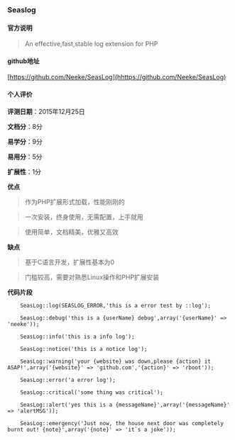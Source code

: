 ### Seaslog
#### 官方说明
> An effective,fast,stable log extension for PHP

#### github地址
[https://github.com/Neeke/SeasLog](hhttps://github.com/Neeke/SeasLog)

#### 个人评价

**评测日期**：2015年12月25日

**文档分**：8分

**易学分**：9分

**易用分**：5分

**扩展性**：1分

**优点**

> 作为PHP扩展形式加载，性能刚刚的

> 一次安装，终身使用，无需配置，上手就用

> 使用简单，文档精美，优雅又高效

**缺点**

> 基于C语言开发，扩展性基本为0

> 门槛较高，需要对熟悉Linux操作和PHP扩展安装 

**代码片段**

		SeasLog::log(SEASLOG_ERROR,'this is a error test by ::log');

		SeasLog::debug('this is a {userName} debug',array('{userName}' => 'neeke'));
		
		SeasLog::info('this is a info log');
		
		SeasLog::notice('this is a notice log');
		
		SeasLog::warning('your {website} was down,please {action} it ASAP!',array('{website}' => 'github.com','{action}' => 'rboot'));
		
		SeasLog::error('a error log');
		
		SeasLog::critical('some thing was critical');
		
		SeasLog::alert('yes this is a {messageName}',array('{messageName}' => 'alertMSG'));
		
		SeasLog::emergency('Just now, the house next door was completely burnt out! {note}',array('{note}' => 'it`s a joke'));

